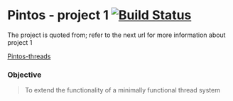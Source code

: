 # Pintos - project 1 [![Build Status](https://travis-ci.com/ziyadelbanna/Pintos-1.svg?branch=master)](https://travis-ci.com/ziyadelbanna/Pintos-1)

The project is quoted from; refer to the next url for more information about project 1 

[Pintos-threads](http://web.stanford.edu/class/cs140/projects/pintos/pintos_1.html#SEC15)

### Objective

> To extend the functionality of a minimally functional thread system
